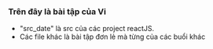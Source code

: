 ### Trên đây là bài tập của Vi 
  - "src_date" là src của các project reactJS. 
  - Các file khác là bài tập đơn lẻ mà từng của các buổi khác
